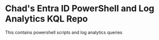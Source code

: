 # Chad's Entra ID PowerShell and Log Analytics KQL Repo
This contains powershell scripts and log analytics queries
